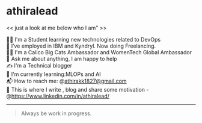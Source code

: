 # athiralead
<< just a look at me below who I am" >>

👨‍🎓 I'm a Student learning new technologies related to DevOps     
🔭 I’ve employed in IBM and Kyndryl. Now doing Freelancing.                          
👨‍🏫 I'm a Calico Big Cats Ambassador and WomenTech Global Ambassador          
💬 Ask me about anything, I am happy to help           
✍ I'm a Technical blogger                
🌱 I'm currently learning:MLOPs and AI                  
📬 How to reach me: @athirakk1827@gmail.com                        
💪 This is where I write , blog and share some motivation - @https://www.linkedin.com/in/athiralead/                                 


---
> Always be work in progress.

